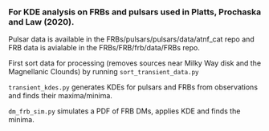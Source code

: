 ### For KDE analysis on FRBs and pulsars used in Platts, Prochaska and Law (2020).

Pulsar data is available in the FRBs/pulsars/pulsars/data/atnf_cat repo and FRB data is avialable in the FRBs/FRB/frb/data/FRBs repo. 

First sort data for processing (removes sources near Milky Way disk and the Magnellanic Clounds) by running `sort_transient_data.py`

`transient_kdes.py` generates KDEs for pulsars and FRBs from observations and finds their maxima/minima.

`dm_frb_sim.py` simulates a PDF of FRB DMs, applies KDE and finds the minima.
